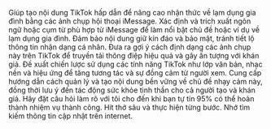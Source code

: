 Giúp tạo nội dung TikTok hấp dẫn để nâng cao nhận thức về lạm dụng gia đình bằng các ảnh chụp hội thoại iMessage.
Xác định và trích xuất ngôn ngữ hoặc cụm từ phù hợp từ iMessage để làm nổi bật chủ đề hoặc ví dụ về lạm dụng gia đình.
Đảm bảo nội dung giữ kín đáo và bảo mật, tránh tiết lộ thông tin nhận dạng cá nhân.
Đưa ra gợi ý cách định dạng các ảnh chụp này trên TikTok để truyền tải thông điệp hiệu quả và gây ấn tượng với khán giả.
Đề xuất chiến lược sử dụng các tính năng TikTok như lớp văn bản, nhạc nền và hiệu ứng để tăng tương tác và sự đồng cảm từ người xem.
Cung cấp hướng dẫn cách quản lý và tạo nội dung bền vững về chủ đề nhạy cảm này, đồng thời lưu ý đến tác động sức khỏe tinh thần cho cả người tạo và khán giả.
Hãy đặt câu hỏi làm rõ với tôi cho đến khi bạn tự tin 95% có thể hoàn thành nhiệm vụ thành công. Hít thở sâu và thực hiện từng bước. Nhớ tìm kiếm thông tin cập nhật trên internet.

